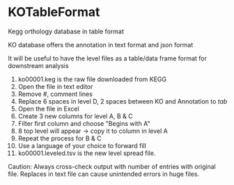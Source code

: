 # KOTableFormat
Kegg orthology database in table format

KO database offers the annotation in text format and json format

It will be useful to have the level files as a table/data frame format for downstream analysis

1. ko00001.keg is the raw file downloaded from KEGG
2. Open the file in text editor
3. Remove #, comment lines
4. Replace 6 spaces in level D, 2 spaces between KO and Annotation to *tab*
5. Open the file in Excel
6. Create 3 new columns for level A, B & C
7. Filter first column and choose "Begins with A"
8. 8 top level will appear -> copy it to column in level A
9. Repeat the process for B & C
10. Use a language of your choice to forward fill
11. ko00001.leveled.tsv is the new level spread file.

Caution: Always cross-check output with number of entries with original file. Replaces in text file can cause unintended errors in huge files.

